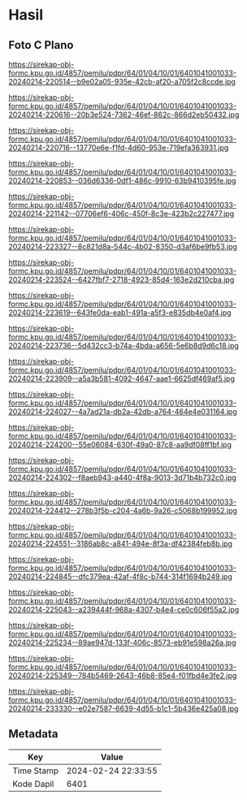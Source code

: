# Hasil

## Foto C Plano

https://sirekap-obj-formc.kpu.go.id/4857/pemilu/pdpr/64/01/04/10/01/6401041001033-20240214-220514--b9e02a05-935e-42cb-af20-a705f2c8ccde.jpg

https://sirekap-obj-formc.kpu.go.id/4857/pemilu/pdpr/64/01/04/10/01/6401041001033-20240214-220616--20b3e524-7362-46ef-862c-866d2eb50432.jpg

https://sirekap-obj-formc.kpu.go.id/4857/pemilu/pdpr/64/01/04/10/01/6401041001033-20240214-220716--13770e6e-f1fd-4d60-953e-719efa363931.jpg

https://sirekap-obj-formc.kpu.go.id/4857/pemilu/pdpr/64/01/04/10/01/6401041001033-20240214-220853--036d6336-0df1-486c-9910-63b9410395fe.jpg

https://sirekap-obj-formc.kpu.go.id/4857/pemilu/pdpr/64/01/04/10/01/6401041001033-20240214-221142--07706ef6-406c-450f-8c3e-423b2c227477.jpg

https://sirekap-obj-formc.kpu.go.id/4857/pemilu/pdpr/64/01/04/10/01/6401041001033-20240214-223327--8c821d8a-544c-4b02-8350-d3af6be9fb53.jpg

https://sirekap-obj-formc.kpu.go.id/4857/pemilu/pdpr/64/01/04/10/01/6401041001033-20240214-223524--6427fbf7-2718-4923-85d4-163e2d210cba.jpg

https://sirekap-obj-formc.kpu.go.id/4857/pemilu/pdpr/64/01/04/10/01/6401041001033-20240214-223619--643fe0da-eab1-491a-a5f3-e835db4e0af4.jpg

https://sirekap-obj-formc.kpu.go.id/4857/pemilu/pdpr/64/01/04/10/01/6401041001033-20240214-223736--5d432cc3-b74a-4bda-a656-5e6b8d9d6c18.jpg

https://sirekap-obj-formc.kpu.go.id/4857/pemilu/pdpr/64/01/04/10/01/6401041001033-20240214-223909--a5a3b581-4092-4647-aae1-6625df469af5.jpg

https://sirekap-obj-formc.kpu.go.id/4857/pemilu/pdpr/64/01/04/10/01/6401041001033-20240214-224027--4a7ad21a-db2a-42db-a764-464e4e031164.jpg

https://sirekap-obj-formc.kpu.go.id/4857/pemilu/pdpr/64/01/04/10/01/6401041001033-20240214-224200--55e06084-630f-49a0-87c8-aa9df08ff1bf.jpg

https://sirekap-obj-formc.kpu.go.id/4857/pemilu/pdpr/64/01/04/10/01/6401041001033-20240214-224302--f8aeb943-a440-4f8a-9013-3d71b4b732c0.jpg

https://sirekap-obj-formc.kpu.go.id/4857/pemilu/pdpr/64/01/04/10/01/6401041001033-20240214-224412--278b3f5b-c204-4a6b-9a26-c5068b199952.jpg

https://sirekap-obj-formc.kpu.go.id/4857/pemilu/pdpr/64/01/04/10/01/6401041001033-20240214-224551--3186ab8c-a841-494e-8f3a-df42384feb8b.jpg

https://sirekap-obj-formc.kpu.go.id/4857/pemilu/pdpr/64/01/04/10/01/6401041001033-20240214-224845--dfc379ea-42af-4f8c-b744-314f1694b249.jpg

https://sirekap-obj-formc.kpu.go.id/4857/pemilu/pdpr/64/01/04/10/01/6401041001033-20240214-225043--a239444f-968a-4307-b4e4-ce0c606f55a2.jpg

https://sirekap-obj-formc.kpu.go.id/4857/pemilu/pdpr/64/01/04/10/01/6401041001033-20240214-225234--89ae947d-133f-406c-8573-eb91e598a26a.jpg

https://sirekap-obj-formc.kpu.go.id/4857/pemilu/pdpr/64/01/04/10/01/6401041001033-20240214-225349--784b5469-2643-46b8-85e4-f01fbd4e3fe2.jpg

https://sirekap-obj-formc.kpu.go.id/4857/pemilu/pdpr/64/01/04/10/01/6401041001033-20240214-233330--e02e7587-6639-4d55-b1c1-5b436e425a08.jpg


## Metadata

| Key        | Value               |
| ---------- | ------------------- |
| Time Stamp | 2024-02-24 22:33:55 |
| Kode Dapil | 6401                |



